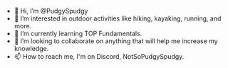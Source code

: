 - 👋 Hi, I’m @PudgySpudgy
- 👀 I’m interested in outdoor activities like hiking, kayaking, running, and more.
- 🌱 I’m currently learning TOP Fundamentals. 
- 💞️ I’m looking to collaborate on anything that will help me increase my knowledge. 
- 📫 How to reach me, I'm on Discord, NotSoPudgySpudgy.

<!---
PudgySpudgy/PudgySpudgy is a ✨ special ✨ repository because its `README.md` (this file) appears on your GitHub profile.
You can click the Preview link to take a look at your changes.
--->
